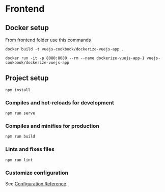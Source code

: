 # Frontend

## Docker setup
From frontend folder use this commands
```
docker build -t vuejs-cookbook/dockerize-vuejs-app .
```
```
docker run -it -p 8080:8080 --rm --name dockerize-vuejs-app-1 vuejs-cookbook/dockerize-vuejs-app
```

## Project setup
```
npm install
```

### Compiles and hot-reloads for development
```
npm run serve
```

### Compiles and minifies for production
```
npm run build
```

### Lints and fixes files
```
npm run lint
```

### Customize configuration
See [Configuration Reference](https://cli.vuejs.org/config/).
